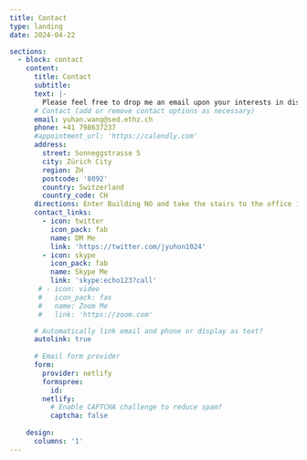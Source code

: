 ```yaml
---
title: Contact
type: landing
date: 2024-04-22

sections:
  - block: contact
    content:
      title: Contact
      subtitle:
      text: |-
        Please feel free to drop me an email upon your interests in discussion.
      # Contact (add or remove contact options as necessary)
      email: yuhan.wang@sed.ethz.ch
      phone: +41 798637237
      #appointment_url: 'https://calendly.com'
      address:
        street: Sonneggstrasse 5
        city: Zürich City
        region: ZH
        postcode: '8092'
        country: Switzerland
        country_code: CH
      directions: Enter Building NO and take the stairs to the office 11.3 on Floor H (H 11.3).
      contact_links:
        - icon: twitter
          icon_pack: fab
          name: DM Me
          link: 'https://twitter.com/jyuhon1024'
        - icon: skype
          icon_pack: fab
          name: Skype Me
          link: 'skype:echo123?call'
       # - icon: video
       #   icon_pack: fas
       #   name: Zoom Me
       #   link: 'https://zoom.com'

      # Automatically link email and phone or display as text?
      autolink: true
      
      # Email form provider
      form:
        provider: netlify
        formspree:
          id:
        netlify:
          # Enable CAPTCHA challenge to reduce spam?
          captcha: false
        
    design:
      columns: '1'
---
```

